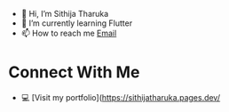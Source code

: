 - 👋 Hi, I’m Sithija Tharuka
- 🌱 I’m currently learning Flutter
- 📫 How to reach me [Email](sithijatharuka03@gmail.com)


# **Connect With Me**
- 💻 [Visit my portfolio](https://sithijatharuka.pages.dev/

<!---
sithijatharuka/sithijatharuka is a ✨ special ✨ repository because its `README.md` (this file) appears on your GitHub profile.
You can click the Preview link to take a look at your changes.
--->
